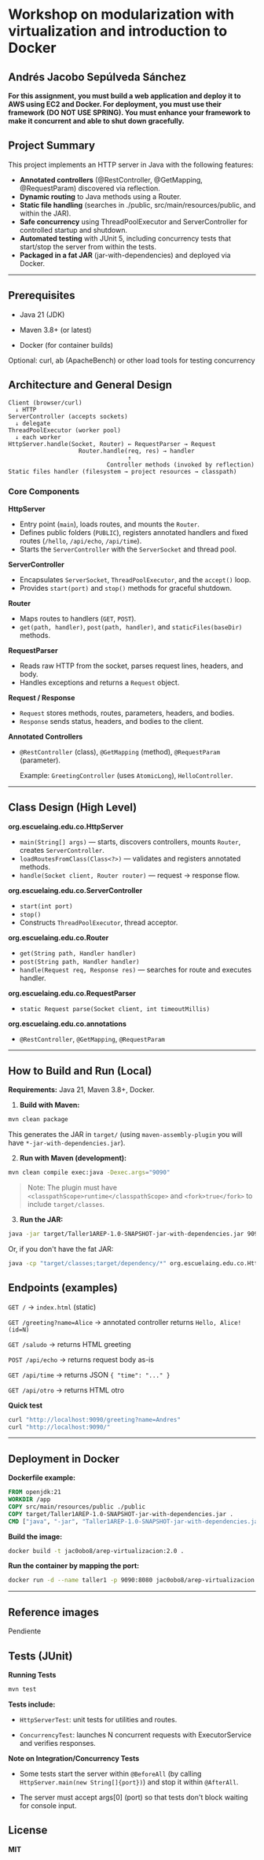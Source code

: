 # Workshop on modularization with virtualization and introduction to Docker

## Andrés Jacobo Sepúlveda Sánchez

**For this assignment, you must build a web application and deploy it to AWS using EC2 and Docker. For deployment, you must use their framework (DO NOT USE SPRING). You must enhance your framework to make it concurrent and able to shut down gracefully.**

## Project Summary

This project implements an HTTP server in Java with the following features:

- **Annotated controllers** (@RestController, @GetMapping, @RequestParam) discovered via reflection.
- **Dynamic routing** to Java methods using a Router.
- **Static file handling** (searches in ./public, src/main/resources/public, and within the JAR).
- **Safe concurrency** using ThreadPoolExecutor and ServerController for controlled startup and shutdown.
- **Automated testing** with JUnit 5, including concurrency tests that start/stop the server from within the tests.
- **Packaged in a fat JAR** (jar-with-dependencies) and deployed via Docker.

---

## Prerequisites

- Java 21 (JDK)

- Maven 3.8+ (or latest)

- Docker (for container builds)

Optional: curl, ab (ApacheBench) or other load tools for testing concurrency

## Architecture and General Design

```
Client (browser/curl) 
  ↓ HTTP
ServerController (accepts sockets) 
  ↓ delegate
ThreadPoolExecutor (worker pool) 
  ↓ each worker
HttpServer.handle(Socket, Router) ← RequestParser → Request 
                    Router.handle(req, res) → handler 
                                  ↑ 
                            Controller methods (invoked by reflection)
Static files handler (filesystem → project resources → classpath)
```

### Core Components

**HttpServer**
- Entry point (`main`), loads routes, and mounts the `Router`.
- Defines public folders (`PUBLIC`), registers annotated handlers and fixed routes (`/hello`, `/api/echo`, `/api/time`).
- Starts the `ServerController` with the `ServerSocket` and thread pool.

**ServerController**
- Encapsulates `ServerSocket`, `ThreadPoolExecutor`, and the `accept()` loop.
- Provides `start(port)` and `stop()` methods for graceful shutdown.

**Router**
- Maps routes to handlers (`GET`, `POST`).
- `get(path, handler)`, `post(path, handler)`, and `staticFiles(baseDir)` methods.

**RequestParser**
- Reads raw HTTP from the socket, parses request lines, headers, and body.
- Handles exceptions and returns a `Request` object.

**Request / Response**
- `Request` stores methods, routes, parameters, headers, and bodies.
- `Response` sends status, headers, and bodies to the client.

**Annotated Controllers**
- `@RestController` (class), `@GetMapping` (method), `@RequestParam` (parameter).
  
  Example: `GreetingController` (uses `AtomicLong`), `HelloController`.

---

## Class Design (High Level)

**org.escuelaing.edu.co.HttpServer**
- `main(String[] args)` — starts, discovers controllers, mounts `Router`, creates `ServerController`.
- `loadRoutesFromClass(Class<?>)` — validates and registers annotated methods.
- `handle(Socket client, Router router)` — request → response flow.

**org.escuelaing.edu.co.ServerController**
- `start(int port)`
- `stop()`
- Constructs `ThreadPoolExecutor`, thread acceptor.

**org.escuelaing.edu.co.Router** 
- `get(String path, Handler handler)` 
- `post(String path, Handler handler)` 
- `handle(Request req, Response res)` — searches for route and executes handler. 


**org.escuelaing.edu.co.RequestParser** 
- `static Request parse(Socket client, int timeoutMillis)`

**org.escuelaing.edu.co.annotations** 
- `@RestController`, `@GetMapping`, `@RequestParam`

---

## How to Build and Run (Local)

**Requirements:** Java 21, Maven 3.8+, Docker.

1. **Build with Maven:**
```bash
mvn clean package
```
This generates the JAR in `target/` (using `maven-assembly-plugin` you will have `*-jar-with-dependencies.jar`).

2. **Run with Maven (development):**
```bash
mvn clean compile exec:java -Dexec.args="9090"
```
> Note: The plugin must have `<classpathScope>runtime</classpathScope>` and `<fork>true</fork>` to include `target/classes`.

3. **Run the JAR:**
```bash
java -jar target/Taller1AREP-1.0-SNAPSHOT-jar-with-dependencies.jar 9090
```
Or, if you don't have the fat JAR:
```bash
java -cp "target/classes;target/dependency/*" org.escuelaing.edu.co.HttpServer 9090
```

## Endpoints (examples)

```GET /``` → ```index.html``` (static)

```GET /greeting?name=Alice``` → annotated controller returns ```Hello, Alice! (id=N)```

```GET /saludo``` → returns HTML greeting

```POST /api/echo``` → returns request body as-is

```GET /api/time``` → returns JSON ```{ "time": "..." }```

```GET /api/otro``` → returns  HTML otro

**Quick test**




```bash
curl "http://localhost:9090/greeting?name=Andres"
curl "http://localhost:9090/"
```

---

## Deployment in Docker

**Dockerfile example:**

```Dockerfile
FROM openjdk:21
WORKDIR /app
COPY src/main/resources/public ./public
COPY target/Taller1AREP-1.0-SNAPSHOT-jar-with-dependencies.jar .
CMD ["java", "-jar", "Taller1AREP-1.0-SNAPSHOT-jar-with-dependencies.jar", "8080"]
```

**Build the image:**
```bash
docker build -t jac0obo8/arep-virtualizacion:2.0 .
```

**Run the container by mapping the port:**
```bash
docker run -d --name taller1 -p 9090:8080 jac0obo8/arep-virtualizacion:2.0
```

---

## Reference images

Pendiente

## Tests (JUnit)

**Running Tests**

```bash
mvn test
```

**Tests include:**

  - ```HttpServerTest```: unit tests for utilities and routes.

  - ```ConcurrencyTest```: launches N concurrent requests with ExecutorService and verifies responses.


**Note on Integration/Concurrency Tests**

- Some tests start the server within ```@BeforeAll``` (by calling ```HttpServer.main(new String[]{port})```) and stop it within ```@AfterAll```.

- The server must accept args[0] (port) so that tests don't block waiting for console input.


## License

**MIT** 


